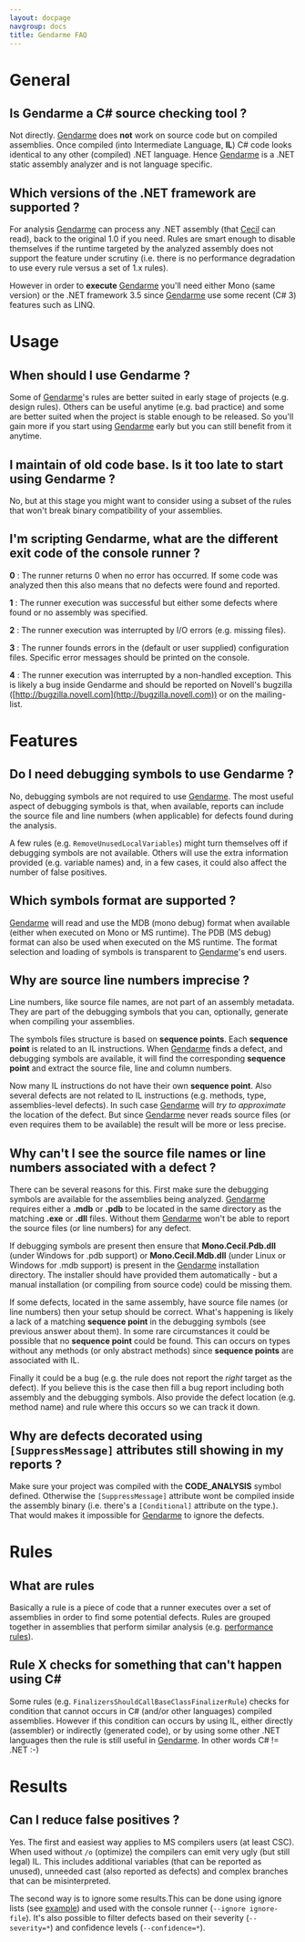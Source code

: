 ```yaml
---
layout: docpage
navgroup: docs
title: Gendarme FAQ
---
```


General
=======

Is Gendarme a C\# source checking tool ?
----------------------------------------

Not directly. [Gendarme]({{site.github.url}}/old_site/Gendarme "Gendarme") does **not** work on source code but on compiled assemblies. Once compiled (into Intermediate Language, **IL**) C\# code looks identical to any other (compiled) .NET language. Hence [Gendarme]({{site.github.url}}/old_site/Gendarme "Gendarme") is a .NET static assembly analyzer and is not language specific.

Which versions of the .NET framework are supported ?
----------------------------------------------------

For analysis [Gendarme]({{site.github.url}}/old_site/Gendarme "Gendarme") can process any .NET assembly (that [Cecil]({{site.github.url}}/old_site/Cecil "Cecil") can read), back to the original 1.0 if you need. Rules are smart enough to disable themselves if the runtime targeted by the analyzed assembly does not support the feature under scrutiny (i.e. there is no performance degradation to use every rule versus a set of 1.x rules).

However in order to **execute** [Gendarme]({{site.github.url}}/old_site/Gendarme "Gendarme") you'll need either Mono (same version) or the .NET framework 3.5 since [Gendarme]({{site.github.url}}/old_site/Gendarme "Gendarme") use some recent (C\# 3) features such as LINQ.

Usage
=====

When should I use Gendarme ?
----------------------------

Some of [Gendarme]({{site.github.url}}/old_site/Gendarme "Gendarme")'s rules are better suited in early stage of projects (e.g. design rules). Others can be useful anytime (e.g. bad practice) and some are better suited when the project is stable enough to be released. So you'll gain more if you start using [Gendarme]({{site.github.url}}/old_site/Gendarme "Gendarme") early but you can still benefit from it anytime.

I maintain of old code base. Is it too late to start using Gendarme ?
---------------------------------------------------------------------

No, but at this stage you might want to consider using a subset of the rules that won't break binary compatibility of your assemblies.

I'm scripting Gendarme, what are the different exit code of the console runner ?
--------------------------------------------------------------------------------

**0** : The runner returns 0 when no error has occurred. If some code was analyzed then this also means that no defects were found and reported.

**1** : The runner execution was successful but either some defects where found or no assembly was specified.

**2** : The runner execution was interrupted by I/O errors (e.g. missing files).

**3** : The runner founds errors in the (default or user supplied) configuration files. Specific error messages should be printed on the console.

**4** : The runner execution was interrupted by a non-handled exception. This is likely a bug inside Gendarme and should be reported on Novell's bugzilla ([http://bugzilla.novell.com](http://bugzilla.novell.com)) or on the mailing-list.

Features
========

Do I need debugging symbols to use Gendarme ?
---------------------------------------------

No, debugging symbols are not required to use [Gendarme]({{site.github.url}}/old_site/Gendarme "Gendarme"). The most useful aspect of debugging symbols is that, when available, reports can include the source file and line numbers (when applicable) for defects found during the analysis.

A few rules (e.g. `RemoveUnusedLocalVariables`) might turn themselves off if debugging symbols are not available. Others will use the extra information provided (e.g. variable names) and, in a few cases, it could also affect the number of false positives.

Which symbols format are supported ?
------------------------------------

[Gendarme]({{site.github.url}}/old_site/Gendarme "Gendarme") will read and use the MDB (mono debug) format when available (either when executed on Mono or MS runtime). The PDB (MS debug) format can also be used when executed on the MS runtime. The format selection and loading of symbols is transparent to [Gendarme]({{site.github.url}}/old_site/Gendarme "Gendarme")'s end users.

Why are source line numbers imprecise ?
---------------------------------------

Line numbers, like source file names, are not part of an assembly metadata. They are part of the debugging symbols that you can, optionally, generate when compiling your assemblies.

The symbols files structure is based on **sequence points**. Each **sequence point** is related to an IL instructions. When [Gendarme]({{site.github.url}}/old_site/Gendarme "Gendarme") finds a defect, and debugging symbols are available, it will find the corresponding **sequence point** and extract the source file, line and column numbers.

Now many IL instructions do not have their own **sequence point**. Also several defects are not related to IL instructions (e.g. methods, type, assemblies-level defects). In such case [Gendarme]({{site.github.url}}/old_site/Gendarme "Gendarme") will *try to approximate* the location of the defect. But since [Gendarme]({{site.github.url}}/old_site/Gendarme "Gendarme") never reads source files (or even requires them to be available) the result will be more or less precise.

Why can't I see the source file names or line numbers associated with a defect ?
--------------------------------------------------------------------------------

There can be several reasons for this. First make sure the debugging symbols are available for the assemblies being analyzed. [Gendarme]({{site.github.url}}/old_site/Gendarme "Gendarme") requires either a **.mdb** or **.pdb** to be located in the same directory as the matching **.exe** or **.dll** files. Without them [Gendarme]({{site.github.url}}/old_site/Gendarme "Gendarme") won't be able to report the source files (or line numbers) for any defect.

If debugging symbols are present then ensure that **Mono.Cecil.Pdb.dll** (under Windows for .pdb support) or **Mono.Cecil.Mdb.dll** (under Linux or Windows for .mdb support) is present in the [Gendarme]({{site.github.url}}/old_site/Gendarme "Gendarme") installation directory. The installer should have provided them automatically - but a manual installation (or compiling from source code) could be missing them.

If some defects, located in the same assembly, have source file names (or line numbers) then your setup should be correct. What's happening is likely a lack of a matching **sequence point** in the debugging symbols (see previous answer about them). In some rare circumstances it could be possible that no **sequence point** could be found. This can occurs on types without any methods (or only abstract methods) since **sequence points** are associated with IL.

Finally it could be a bug (e.g. the rule does not report the *right* target as the defect). If you believe this is the case then fill a bug report including both assembly and the debugging symbols. Also provide the defect location (e.g. method name) and rule where this occurs so we can track it down.

Why are defects decorated using `[SuppressMessage]` attributes still showing in my reports ?
--------------------------------------------------------------------------------------------

Make sure your project was compiled with the **CODE\_ANALYSIS** symbol defined. Otherwise the `[SuppressMessage]` attribute wont be compiled inside the assembly binary (i.e. there's a `[Conditional]` attribute on the type.). That would makes it impossible for [Gendarme]({{site.github.url}}/old_site/Gendarme "Gendarme") to ignore the defects.

Rules
=====

What are rules
--------------

Basically a rule is a piece of code that a runner executes over a set of assemblies in order to find some potential defects. Rules are grouped together in assemblies that perform similar analysis (e.g. [performance rules]({{site.github.url}}/old_site/Gendarme.Rules.Performance "Gendarme.Rules.Performance")).

Rule X checks for something that can't happen using C\#
-------------------------------------------------------

Some rules (e.g. `FinalizersShouldCallBaseClassFinalizerRule`) checks for condition that cannot occurs in C\# (and/or other languages) compiled assemblies. However if this condition can occurs by using IL, either directly (assembler) or indirectly (generated code), or by using some other .NET languages then the rule is still useful in [Gendarme]({{site.github.url}}/old_site/Gendarme "Gendarme"). In other words C\# != .NET :-)

Results
=======

Can I reduce false positives ?
------------------------------

Yes. The first and easiest way applies to MS compilers users (at least CSC). When used without `/o` (optimize) the compilers can emit very ugly (but still legal) IL. This includes additional variables (that can be reported as unused), unneeded cast (also reported as defects) and complex branches that can be misinterpreted.

The second way is to ignore some results.This can be done using ignore lists (see [example](https://github.com/mono/mono-tools/blob/master/gendarme/self-test.ignore)) and used with the console runner (`--ignore ignore-file`). It's also possible to filter defects based on their severity (`--severity=*`) and confidence levels (`--confidence=*`).

